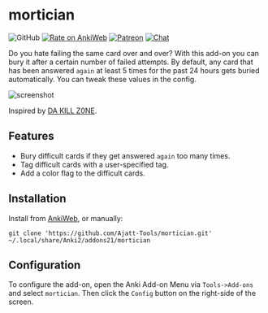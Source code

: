 # mortician
![GitHub](https://img.shields.io/github/license/Ajatt-Tools/mortician)
[![Rate on AnkiWeb](https://glutanimate.com/logos/ankiweb-rate.svg)](https://ankiweb.net/shared/info/1255924302)
[![Patreon](https://img.shields.io/badge/patreon-support-orange)](https://www.patreon.com/tatsumoto_ren)
[![Chat](https://img.shields.io/badge/chat-join-green.svg)](https://tatsumoto-ren.github.io/blog/join-our-community.html)

Do you hate failing the same card over and over?
With this add-on you can bury it after a certain number of failed attempts.
By default, any card that has been answered `again` at least 5 times for the past 24 hours
gets buried automatically. You can tweak these values in the config.

![screenshot](https://user-images.githubusercontent.com/69171671/92833937-ef2e0200-f3c8-11ea-9749-a44013a441e4.png)

Inspired by [DA KILL Z0NE](https://ankiweb.net/shared/info/1565222544).

## Features

* Bury difficult cards if they get answered `again` too many times.
* Tag difficult cards with a user-specified tag.
* Add a color flag to the difficult cards.

## Installation
Install from [AnkiWeb](https://ankiweb.net/shared/info/1255924302),
or manually:
```
git clone 'https://github.com/Ajatt-Tools/mortician.git' ~/.local/share/Anki2/addons21/mortician
```
## Configuration
To configure the add-on, open the Anki Add-on Menu
via `Tools->Add-ons` and select `mortician`.
Then click the `Config` button on the right-side of the screen.
